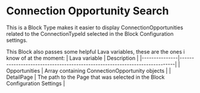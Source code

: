 # Connection Opportunity Search
This is a Block Type makes it easier to display ConnectionOpportunities related to the ConnectionTypeId selected in the Block Configuration settings.

This Block also passes some helpful Lava variables, these are the ones i know of at the moment:
| Lava variable | Description                                                                |
|---------------|----------------------------------------------------------------------------|
| Opportunities | Array containing ConnectionOpportunity objects                             |
| DetailPage    | The path to the Page that was selected in the Block Configuration Settings |